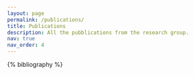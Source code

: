 ```yaml
---
layout: page
permalink: /publications/
title: Publications
description: All the pubblications from the research group.
nav: true
nav_order: 4
---
```


<!-- _pages/publications.md -->
<div class="publications">

{% bibliography %}

</div>
